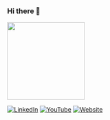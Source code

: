 ### Hi there 👋
<!-- ![](https://github-readme-stats.vercel.app/api?username=snandasena&show_icons=true&count_private=true) -->
<!--
**snandasena/snandasena** is a ✨ _special_ ✨ repository because its `README.md` (this file) appears on your GitHub profile.

Here are some ideas to get you started:

- 🔭 I’m currently working on ...
- 🌱 I’m currently learning ...
- 👯 I’m looking to collaborate on ...
- 🤔 I’m looking for help with ...
- 💬 Ask me about ...
- 📫 How to reach me: ...
- 😄 Pronouns: ...
- ⚡ Fun fact: ...
-->

<p align="center">
<a href="https://github.com/snandasena">
<div>
  <div>
 <img height="180em" src="https://github-readme-stats-eight-theta.vercel.app/api?username=snandasena&show_icons=true&theme=algolia&include_all_commits=true&count_private=true" style="max-width: 50%;"/>
<!--     <img height="180em" src="https://github-readme-stats.vercel.app/api/top-langs?username=snandasena&layout=compact&theme=algolia" style="max-width: 100%;"/> -->
  </div>
</div>
</a>
</p>


[![LinkedIn](linkedin.png)](https://www.linkedin.com/in/sajithnandasena/) 
[![YouTube](youtube.png)](https://www.youtube.com/channel/UCINm9Ndbq6515C4VXxBX5pA) 
[![Website](me.png)](https://webbotlabs.blogspot.com)

